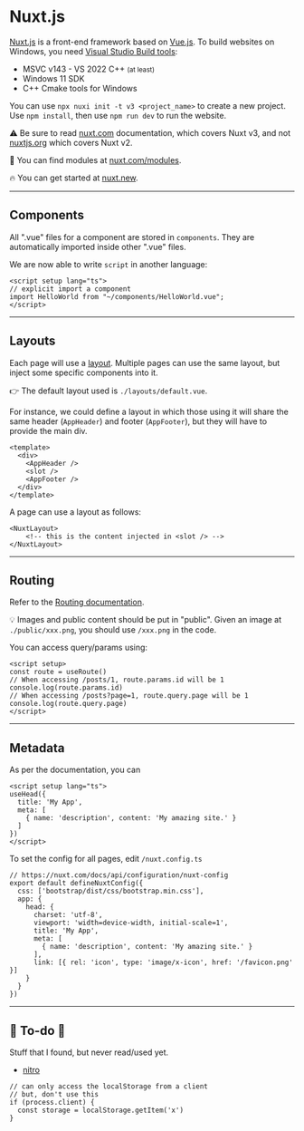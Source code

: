 # Nuxt.js

<div class="row row-cols-lg-2"><div>

[Nuxt.js](https://github.com/nuxt/nuxt) is a front-end framework based on [Vue.js](../vue.js/index.md). To build websites on Windows, you need [Visual Studio Build tools](https://visualstudio.microsoft.com/downloads/):

* MSVC v143 - VS 2022 C++ <small>(at least)</small>
* Windows 11 SDK
* C++ Cmake tools for Windows

You can use `npx nuxi init -t v3 <project_name>` to create a new project. Use `npm install`, then use `npm run dev` to run the website.
</div><div>

⚠️ Be sure to read [nuxt.com](https://nuxt.com/docs/getting-started/installation) documentation, which covers Nuxt v3, and not [nuxtjs.org](https://nuxtjs.org/) which covers Nuxt v2.

🚀 You can find modules at [nuxt.com/modules](https://nuxt.com/modules).

🔥 You can get started at [nuxt.new](https://nuxt.new/).
</div></div>

<hr class="sep-both">

## Components

<div class="row row-cols-lg-2"><div>

All ".vue" files for a component are stored in `components`. They are automatically imported inside other ".vue" files.

We are now able to write `script` in another language:

```xml!
<script setup lang="ts">
// explicit import a component
import HelloWorld from "~/components/HelloWorld.vue";
</script>
```
</div><div>
</div></div>

<hr class="sep-both">

## Layouts

<div class="row row-cols-lg-2"><div>

Each page will use a [layout](https://nuxt.com/docs/guide/directory-structure/layouts). Multiple pages can use the same layout, but inject some specific components into it.

👉 The default layout used is `./layouts/default.vue`. 

For instance, we could define a layout in which those using it will share the same header (`AppHeader`) and footer (`AppFooter`), but they will have to provide the main div.
</div><div>

```xml!
<template>
  <div>
    <AppHeader />
    <slot />
    <AppFooter />
  </div>
</template>
```

A page can use a layout as follows:

```xml!
<NuxtLayout>
    <!-- this is the content injected in <slot /> -->
</NuxtLayout>
```
</div></div>

<hr class="sep-both">

## Routing

<div class="row row-cols-lg-2"><div>

Refer to the [Routing documentation](https://nuxt.com/docs/getting-started/routing).

💡 Images and public content should be put in "public". Given an image at `./public/xxx.png`, you should use `/xxx.png` in the code.
</div><div>

You can access query/params using:

```xml!
<script setup>
const route = useRoute()
// When accessing /posts/1, route.params.id will be 1
console.log(route.params.id)
// When accessing /posts?page=1, route.query.page will be 1
console.log(route.query.page)
</script>
```
</div></div>

<hr class="sep-both">

## Metadata

<div class="row row-cols-lg-2"><div>

As per the documentation, you can

```xml!
<script setup lang="ts">
useHead({
  title: 'My App',
  meta: [
    { name: 'description', content: 'My amazing site.' }
  ]
})
</script>
```
</div><div>

To set the config for all pages, edit `/nuxt.config.ts`

```
// https://nuxt.com/docs/api/configuration/nuxt-config
export default defineNuxtConfig({
  css: ['bootstrap/dist/css/bootstrap.min.css'],
  app: {
    head: {
      charset: 'utf-8',
      viewport: 'width=device-width, initial-scale=1',
      title: 'My App',
      meta: [
        { name: 'description', content: 'My amazing site.' }
      ],
      link: [{ rel: 'icon', type: 'image/x-icon', href: '/favicon.png' }]
    }
  }
})
```
</div></div>

<hr class="sep-both">

## 👻 To-do 👻

Stuff that I found, but never read/used yet.

<div class="row row-cols-lg-2"><div>

* [nitro](https://github.com/unjs/nitro)

```js!
// can only access the localStorage from a client
// but, don't use this
if (process.client) {
  const storage = localStorage.getItem('x')
}
```
</div><div>


</div></div>